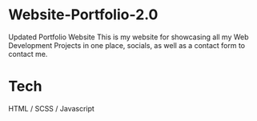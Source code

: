 # Website-Portfolio-2.0
 Updated Portfolio Website 
 This is my website for showcasing all my Web Development Projects in one place, socials, as well as a contact form to contact me.
# Tech
HTML / SCSS / Javascript
